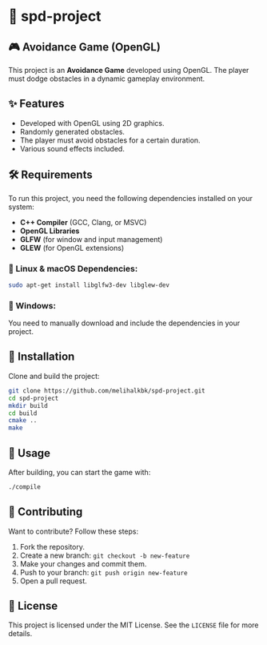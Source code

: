# 🚀 spd-project

## 🎮 Avoidance Game (OpenGL)

This project is an **Avoidance Game** developed using OpenGL. The player must dodge obstacles in a dynamic gameplay environment.

## ✨ Features
- Developed with OpenGL using 2D graphics.
- Randomly generated obstacles.
- The player must avoid obstacles for a certain duration.
- Various sound effects included.

## 🛠 Requirements
To run this project, you need the following dependencies installed on your system:

- **C++ Compiler** (GCC, Clang, or MSVC)
- **OpenGL Libraries**
- **GLFW** (for window and input management)
- **GLEW** (for OpenGL extensions)

### 📌 Linux & macOS Dependencies:
```sh
sudo apt-get install libglfw3-dev libglew-dev
```

### 📌 Windows:
You need to manually download and include the dependencies in your project.

## 🔧 Installation
Clone and build the project:

```sh
git clone https://github.com/melihalkbk/spd-project.git
cd spd-project
mkdir build
cd build
cmake ..
make
```

## 🎯 Usage
After building, you can start the game with:

```sh
./compile
```

## 🤝 Contributing
Want to contribute? Follow these steps:

1. Fork the repository.
2. Create a new branch: `git checkout -b new-feature`
3. Make your changes and commit them.
4. Push to your branch: `git push origin new-feature`
5. Open a pull request.

## 📜 License
This project is licensed under the MIT License. See the `LICENSE` file for more details.


